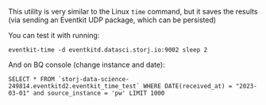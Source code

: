 
This utility is very similar to the Linux `time` command, but it saves the results (via sending an Eventkit UDP package, which can be persisted)

You can test it with running:

```
eventkit-time -d eventkitd.datasci.storj.io:9002 sleep 2
```

And on BQ console (change instance and date):

```
SELECT * FROM `storj-data-science-249814.eventkitd2.eventkit_time_test` WHERE DATE(received_at) = "2023-03-01" and source_instance = 'pw' LIMIT 1000
```

